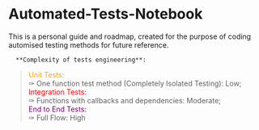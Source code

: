 # Automated-Tests-Notebook
This is a personal guide and roadmap, created for the purpose of coding automised testing methods for future reference. 


      **Complexity of tests engineering**:  
>
><span style="color: orange"> Unit Tests:  </span><br>
>✑ One function test method (Completely Isolated Testing): Low;<br>
><span style="color: red"> Integration Tests: </span><br>
>✑ Functions with callbacks and dependencies: Moderate;<br>
><span style="color: purple"> End to End Tests: </span><br>
>✑ Full Flow: High


